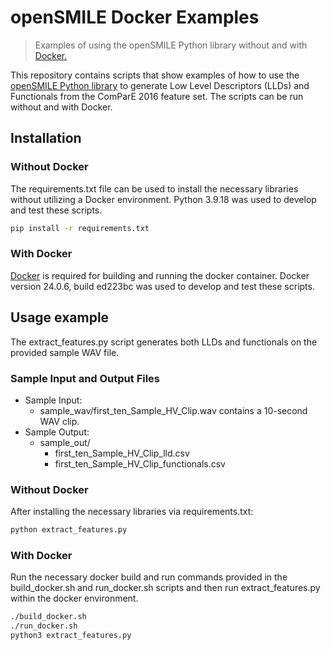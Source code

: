 # openSMILE Docker Examples
> Examples of using the openSMILE Python library without and with [Docker.](https://docs.docker.com/engine/install/)

This repository contains scripts that show examples of how to use the [openSMILE Python library](https://audeering.github.io/opensmile-python/) to generate Low Level Descriptors (LLDs) and Functionals from the ComParE 2016 feature set. The scripts can be run without and with Docker.

## Installation

### Without Docker

The requirements.txt file can be used to install the necessary libraries without utilizing a Docker environment. Python 3.9.18 was used to develop and test these scripts.

```sh
pip install -r requirements.txt
```

### With Docker

[Docker](https://docs.docker.com/engine/install/) is required for building and running the docker container. Docker version 24.0.6, build ed223bc was used to develop and test these scripts.

## Usage example

The extract_features.py script generates both LLDs and functionals on the provided sample WAV file.

### Sample Input and Output Files
* Sample Input: 
    * sample_wav/first_ten_Sample_HV_Clip.wav contains a 10-second WAV clip.
* Sample Output:
    * sample_out/
        * first_ten_Sample_HV_Clip_lld.csv
        * first_ten_Sample_HV_Clip_functionals.csv

### Without Docker

After installing the necessary libraries via requirements.txt:

```sh
python extract_features.py
```

### With Docker

Run the necessary docker build and run commands provided in the build_docker.sh and run_docker.sh scripts and then run extract_features.py within the docker environment.

```sh
./build_docker.sh
./run_docker.sh
python3 extract_features.py
```